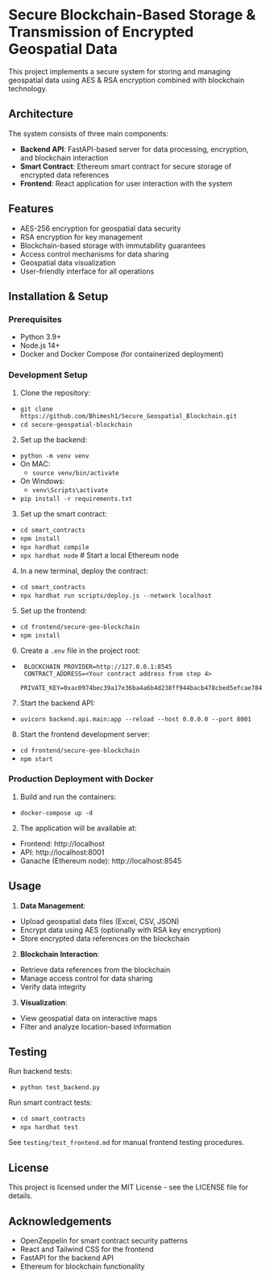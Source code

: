 # Secure Blockchain-Based Storage & Transmission of Encrypted Geospatial Data

This project implements a secure system for storing and managing geospatial data using AES & RSA encryption combined with blockchain technology.

## Architecture

The system consists of three main components:
- **Backend API**: FastAPI-based server for data processing, encryption, and blockchain interaction
- **Smart Contract**: Ethereum smart contract for secure storage of encrypted data references
- **Frontend**: React application for user interaction with the system

## Features

- AES-256 encryption for geospatial data security
- RSA encryption for key management
- Blockchain-based storage with immutability guarantees
- Access control mechanisms for data sharing
- Geospatial data visualization
- User-friendly interface for all operations

## Installation & Setup

### Prerequisites
- Python 3.9+
- Node.js 14+
- Docker and Docker Compose (for containerized deployment)

### Development Setup

1. Clone the repository:
- `git clone https://github.com/Bhimesh1/Secure_Geospatial_Blockchain.git`
- `cd secure-geospatial-blockchain`


2. Set up the backend:
- `python -m venv venv`
- On MAC:
  - `source venv/bin/activate`  
- On Windows:
  - `venv\Scripts\activate`
- `pip install -r requirements.txt`


3. Set up the smart contract:
- `cd smart_contracts`
- `npm install`
- `npx hardhat compile`
- `npx hardhat node`  # Start a local Ethereum node


4. In a new terminal, deploy the contract:
- `cd smart_contracts`
- `npx hardhat run scripts/deploy.js --network localhost`


5. Set up the frontend:
- `cd frontend/secure-geo-blockchain`
- `npm install`


6. Create a `.env` file in the project root:
-      BLOCKCHAIN_PROVIDER=http://127.0.0.1:8545
       CONTRACT_ADDRESS=<Your contract address from step 4>
       PRIVATE_KEY=0xac0974bec39a17e36ba4a6b4d238ff944bacb478cbed5efcae784d7bf4f2ff80


7. Start the backend API:
- `uvicorn backend.api.main:app --reload --host 0.0.0.0 --port 8001`


8. Start the frontend development server:
- `cd frontend/secure-geo-blockchain`
- `npm start`


### Production Deployment with Docker

1. Build and run the containers:
- `docker-compose up -d`


2. The application will be available at:
- Frontend: http://localhost
- API: http://localhost:8001
- Ganache (Ethereum node): http://localhost:8545

## Usage

1. **Data Management**:
- Upload geospatial data files (Excel, CSV, JSON)
- Encrypt data using AES (optionally with RSA key encryption)
- Store encrypted data references on the blockchain

2. **Blockchain Interaction**:
- Retrieve data references from the blockchain
- Manage access control for data sharing
- Verify data integrity

3. **Visualization**:
- View geospatial data on interactive maps
- Filter and analyze location-based information

## Testing

Run backend tests:
- `python test_backend.py`


Run smart contract tests:
- `cd smart_contracts`
- `npx hardhat test`


See `testing/test_frontend.md` for manual frontend testing procedures.

## License

This project is licensed under the MIT License - see the LICENSE file for details.

## Acknowledgements

- OpenZeppelin for smart contract security patterns
- React and Tailwind CSS for the frontend
- FastAPI for the backend API
- Ethereum for blockchain functionality


